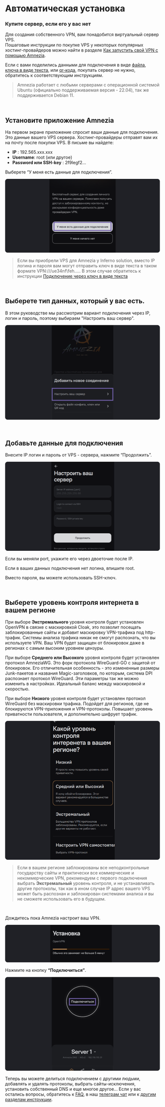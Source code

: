 # Автоматическая установка
### Купите сервер, если его у вас нет

Для создания собственного VPN, вам понадобится виртуальный сервер VPS. \
Пошаговые инструкции по покупке VPS у некоторых популярных хостинг-провайдеров можно найти в разделе [Как запустить свой VPN c помощью Amnezia].

Если с вами поделились данными для подключения в виде [файла], [ключа в виде текста], или [qr-кода], покупать сервер не нужно, обратитесь к соответствующим инструкциям.

> Amnezia работает с любыми серверами с операционной системой Ubuntu (официально поддерживаемая версия - 22.04), так же поддерживается Debian 11. 


&nbsp;

## Установите приложение Amnezia


На первом экране приложение спросит ваши данные для подключения. Это данные вашего VPS сервера. Хостинг-провайдеры отправят вам их на почту после покупки VPS. В письме вы найдете: 

- **IP** : 192.565.ххx.xxx
- **Username**: root  (или  другое)
- **Password или SSH-key** : 2f9legf2...

Выберете “У меня есть данные для подключения”.


![](https://raw.githubusercontent.com/amnezia-vpn/amnezia.org-content/master/docs/ru/instructions/01_auto-install/img/ai_ru_1.png)

> Если вы приобрели VPS для Amnezia у Inferno solution, вместо IP логина и пароля вам могут отправить ключ в виде текста в таком формате VPN:///ue34nf\feh.....
> В этом случае  обратитесь к инструкции  [Подключение через ключ в виде текста] 


&nbsp;

## Выберете тип данных, который у вас есть.

В этом руководстве мы рассмотрим вариант подключения через IP, логин и пароль, поэтому выбираем "Настроить ваш сервер". 


![](https://raw.githubusercontent.com/amnezia-vpn/amnezia.org-content/master/docs/ru/instructions/01_auto-install/img/ai_ru_2.png)

&nbsp;

## Добавьте данные для подключения

Внесите IP логин и пароль от VPS - сервера, нажмите  “Продолжить”.

![](https://raw.githubusercontent.com/amnezia-vpn/amnezia.org-content/master/docs/ru/instructions/01_auto-install/img/ai_ru_3.png)


Если вы меняли port, укажите его через двоеточие после IP.

Если в ваших данных подключения нет логина, впишите root. 

Вместо пароля, вы можете использовать SSH-ключ.


&nbsp;

## Выберете уровень контроля интернета в вашем регионе

При выборе **Экстремального** уровня контроля будет установлен OpenVPN в связке с маскировкой Cloak, это позволит посещать заблокированные сайты и добавит маскировку VPN-трафика под http-трафик. Системы анализа трафика никак не смогут распознать, что вы используете VPN. Ваш VPN будет защищен от блокировок даже в регионах с самым высоким уровнем цензуры. 

При выборе **Среднего или Высокого** уровня контроля будет установлен протокол AmneziaWG. Это форк протокола WireGuard-GO с защитой от блокировок. Его отличительная особенность - это измененные размеры Junk-пакетов и названия Magic-заголовков, по которым, система DPI распознает протокол WireGuard. Эти параметры так же можно изменить в настройках. Идеальный баланс между маскировкой и скоростью.

При выборе **Низкого** уровня контроля будет установлен протокол WireGuard без маскировки трафика. Подойдет для регионов, где не блокируются VPN-приложения и VPN-протоколы. Повышает уровень приватности пользователя, и дополнительно шифрует трафик. 

![](https://raw.githubusercontent.com/amnezia-vpn/amnezia.org-content/master/docs/ru/instructions/01_auto-install/img/ai_ru_4.png)


>  Если в вашем регионе заблокированы все неподконтрольные государству сайты и практически все коммерческие и некоммерческие VPN, рекомендуем с первого подключения выбрать **Экстремальный** уровень контроля, и не устанавливать другие протоколы, так как в ином случае IP адрес вашего VPS может быть распознан и заблокирован системами анализа и вы не сможете использовать его в будущем.  

&nbsp;

Дождитесь пока Amnezia настроит ваш VPN.

![](https://raw.githubusercontent.com/amnezia-vpn/amnezia.org-content/master/docs/ru/instructions/01_auto-install/img/ai_ru_5.png)

Нажмите на кнопку **“Подключиться”**.

![](https://raw.githubusercontent.com/amnezia-vpn/amnezia.org-content/master/docs/ru/instructions/01_auto-install/img/ai_ru_6.png)

Теперь вы можете делиться подключением с другими людьми, добавлять и удалять протоколы, выбрать сайты-исключения, установить собственный DNS и еще многое другое... 
Если у вас остались вопросы, обратитесь к [FAQ], в наш [телеграм чат] или к [другим разделам инструкции].

[Как запустить свой VPN c помощью Amnezia]: ../instructions/0_starter-guide
[файла]: ../instructions/04_file-connection
[QR-кода]: ../instructions/05_qr-code_connection
[ключа в виде текста]: ../instructions/03_text-key-connection
[FAQ]: ../faq
[телеграм чат]: https://t.me/amnezia_vpn
[другим разделам инструкции]: ../instructions
[Подключение через ключ в виде текста]: ../instructions/03_text-key-connection